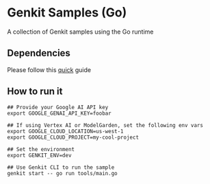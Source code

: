 # Genkit Samples (Go)

A collection of Genkit samples using the Go runtime

## Dependencies

Please follow this [quick](https://firebase.google.com/docs/genkit-go/devtools) guide

## How to run it

```shell
## Provide your Google AI API key
export GOOGLE_GENAI_API_KEY=foobar

## If using Vertex AI or ModelGarden, set the following env vars
export GOOGLE_CLOUD_LOCATION=us-west-1
export GOOGLE_CLOUD_PROJECT=my-cool-project

## Set the environment
export GENKIT_ENV=dev

## Use Genkit CLI to run the sample
genkit start -- go run tools/main.go

```
